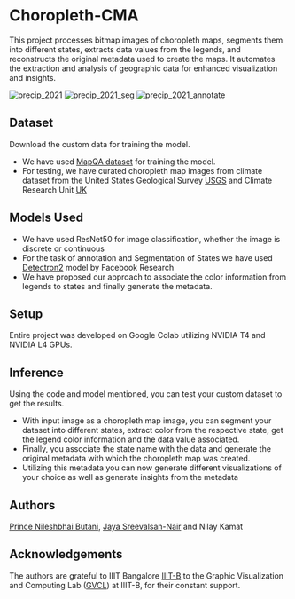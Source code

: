 
# Choropleth-CMA

This project processes bitmap images of choropleth maps, segments them into different states, extracts data values from the legends, and reconstructs the original metadata used to create the maps. It automates the extraction and analysis of geographic data for enhanced visualization and insights.


![precip_2021](https://github.com/GVCL/Choropleth-CMA/assets/111348225/d19dbb11-5326-46b0-a2d6-142477c4d3c4)
![precip_2021_seg](https://github.com/GVCL/Choropleth-CMA/assets/111348225/39db9ee7-20f0-4153-bee2-2c0215a4d3e5)
![precip_2021_annotate](https://github.com/GVCL/Choropleth-CMA/assets/111348225/3965eb00-af7a-4c83-be8b-4bdc78c14a60)

## Dataset

Download the custom data for training the model.  
- We have used [MapQA dataset](https://buckeyemailosu-my.sharepoint.com/personal/chang_1692_buckeyemail_osu_edu/_layouts/15/onedrive.aspx?id=%2Fpersonal%2Fchang%5F1692%5Fbuckeyemail%5Fosu%5Fedu%2FDocuments%2FMapQA&ga=1) for training the model.  
- For testing, we have curated choropleth map images from climate dataset from the United States Geological Survey [USGS](https://www.usgs.gov/) and Climate Research Unit [UK](https://www.uea.ac.uk/web/groups-and-centres/climatic-research-unit/data)

## Models Used  
- We have used ResNet50 for image classification, whether the image is discrete or continuous
- For the task of annotation and Segmentation of States we have used [Detectron2](https://github.com/facebookresearch/detectron2) model by Facebook Research
- We have proposed our approach to associate the color information from legends to states and finally generate the metadata.
## Setup

Entire project was developed on Google Colab utilizing NVIDIA T4 and NVIDIA L4 GPUs. 
## Inference

Using the code and model mentioned, you can test your custom dataset to get the results.  
- With input image as a choropleth map image, you can segment your dataset into different states, extract color from the respective state, get the legend color information and the data value associated.  
- Finally, you associate the state name with the data and generate the original metadata with which the choropleth map was created.
- Utilizing this metadata you can now generate different visualizations of your choice as well as generate insights from the metadata


## Authors

[Prince Nileshbhai Butani](https://www.linkedin.com/in/princebutani/), [Jaya Sreevalsan-Nair](https://www.linkedin.com/in/jayanair/) and Nilay Kamat
## Acknowledgements

The authors are grateful to IIIT Bangalore [IIIT-B](https://iiitb.ac.in/) to the Graphic Visualization and Computing Lab ([GVCL](https://www.iiitb.ac.in/GVCL/)) at IIIT-B, for their constant support.
